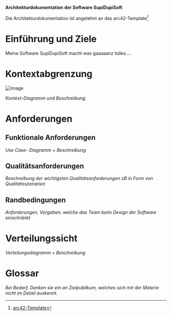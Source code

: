 **Architekturdokumentation der Software SupiDupiSoft**

Die Architekturdokumentation ist angelehnt an das arc42-Template[^1]

# Einführung und Ziele

Meine Software SupiDupiSoft macht was gaaaaanz tolles.... 


# Kontextabgrenzung

![image](https://github.com/bjoernmichels/Hausaufgaben/assets/47139880/b94594d7-0e1f-4bda-b877-90f3a3def492)


*Kontext-Diagramm und Beschreibung.*

# Anforderungen
## Funktionale Anforderungen
*Use Case- Diagramm + Beschreibung*

## Qualitätsanforderungen
*Beschreibung der wichtigsten Qualitätsanforderungen zB in Form von Qualitätsszenarien*

## Randbedingungen
*Anforderungen, Vorgaben, welche das Team beim Design der Software einschränkt* 


# Verteilungssicht
*Verteilungsdiagramm + Beschreibung*

# Glossar

*Bei Bedarf. Denken sie ein an Zielpublikum, welches sich mit der Materie nicht im Detail auskennt.*


[^1]: [arc42-Template](https://www.arc42.de/overview/)
